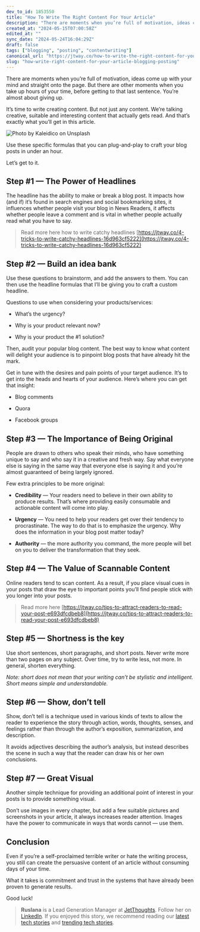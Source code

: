```yaml
---
dev_to_id: 1853550
title: "How To Write The Right Content For Your Article"
description: "There are moments when you’re full of motivation, ideas come up with your mind and straight onto the..."
created_at: "2024-05-15T07:00:58Z"
edited_at: ""
sync_date: "2024-05-24T16:04:29Z"
draft: false
tags: ["blogging", "posting", "contentwriting"]
canonical_url: "https://jtway.co/how-to-write-the-right-content-for-your-article-e5075ad0274f"
slug: "how-write-right-content-for-your-article-blogging-posting"
---
```

There are moments when you’re full of motivation, ideas come up with your mind and straight onto the page. But there are other moments when you take up hours of your time, before getting to that last sentence. You’re almost about giving up.

It’s time to write creating content. But not just any content. We’re talking creative, suitable and interesting content that actually gets read. And that’s exactly what you’ll get in this article.

![Photo by [Kaleidico](https://unsplash.com/@kaleidico?utm_source=unsplash&utm_medium=referral&utm_content=creditCopyText) on [Unsplash](https://unsplash.com/s/photos/content?utm_source=unsplash&utm_medium=referral&utm_content=creditCopyText)](https://cdn-images-1.medium.com/max/2800/0*RbzmUQ6Q8rSrw0Q9)

Use these specific formulas that you can plug-and-play to craft your blog posts in under an hour.

Let’s get to it.

## Step #1 — The Power of Headlines

The headline has the ability to make or break a blog post. It impacts how (and if) it’s found in search engines and social bookmarking sites, it influences whether people visit your blog in News Readers, it affects whether people leave a comment and is vital in whether people actually read what you have to say.
>  Read more here how to write catchy headlines [https://jtway.co/4-tricks-to-write-catchy-headlines-16d963cf5222](https://jtway.co/4-tricks-to-write-catchy-headlines-16d963cf5222)

## Step #2 — Build an idea bank

Use these questions to brainstorm, and add the answers to them. You can then use the headline formulas that I’ll be giving you to craft a custom headline.

Questions to use when considering your products/services:

* What’s the urgency?

* Why is your product relevant now?

* Why is your product the #1 solution?

Then, audit your popular blog content. The best way to know what content will delight your audience is to pinpoint blog posts that have already hit the mark.

Get in tune with the desires and pain points of your target audience. It’s to get into the heads and hearts of your audience. Here’s where you can get that insight:

* Blog comments

* Quora

* Facebook groups

## Step #3 — The Importance of Being Original

People are drawn to others who speak their minds, who have something unique to say and who say it in a creative and fresh way. Say what everyone else is saying in the same way that everyone else is saying it and you’re almost guaranteed of being largely ignored.

Few extra principles to be more original:

* **Credibility** — Your readers need to believe in their own ability to produce results. That’s where providing easily consumable and actionable content will come into play.

* **Urgency** — You need to help your readers get over their tendency to procrastinate. The way to do that is to emphasize the urgency. Why does the information in your blog post matter today?

* **Authority** — the more authority you command, the more people will bet on you to deliver the transformation that they seek.

## Step #4 — The Value of Scannable Content

Online readers tend to scan content. As a result, if you place visual cues in your posts that draw the eye to important points you’ll find people stick with you longer into your posts.
>  Read more here [https://jtway.co/tips-to-attract-readers-to-read-your-post-e693dfcdbeb8](https://jtway.co/tips-to-attract-readers-to-read-your-post-e693dfcdbeb8)

## Step #5 — Shortness is the key

Use short sentences, short paragraphs, and short posts. Never write more than two pages on any subject. Over time, try to write less, not more. In general, shorten everything.

*Note: short does not mean that your writing can’t be stylistic and intelligent. Short means simple and understandable.*

## Step #6 — Show, don’t tell

Show, don’t tell is a technique used in various kinds of texts to allow the reader to experience the story through action, words, thoughts, senses, and feelings rather than through the author’s exposition, summarization, and description.

It avoids adjectives describing the author’s analysis, but instead describes the scene in such a way that the reader can draw his or her own conclusions.

## Step #7 — Great Visual

Another simple technique for providing an additional point of interest in your posts is to provide something visual.

Don’t use images in every chapter, but add a few suitable pictures and screenshots in your article, it always increases reader attention. Images have the power to communicate in ways that words cannot — use them.

## Conclusion

Even if you’re a self-proclaimed terrible writer or hate the writing process, you still can create the persuasive content of an article without consuming days of your time.

What it takes is commitment and trust in the systems that have already been proven to generate results.

Good luck!
>  **Ruslana** is a Lead Generation Manager at [JetThoughts](https://www.jetthoughts.com/). Follow her on [LinkedIn](https://www.linkedin.com/in/ruslana-brykaliuk-970016135/).
>  If you enjoyed this story, we recommend reading our [latest tech stories](https://jtway.co/latest) and [trending tech stories](https://jtway.co/trending).
